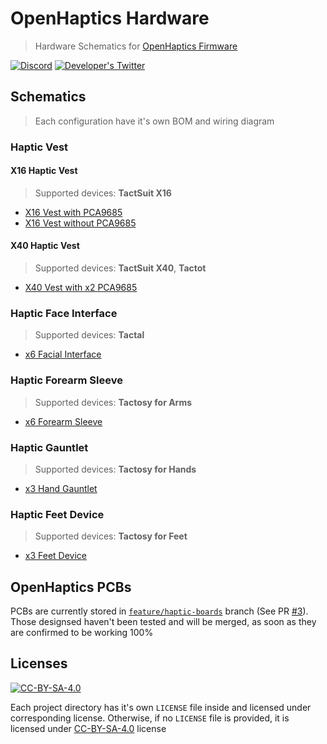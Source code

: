 # OpenHaptics Hardware

> Hardware Schematics for [OpenHaptics Firmware](https://github.com/openhaptics/openhaptics-firmware)

[![Discord](https://img.shields.io/discord/966090258104062023?label=Discord&logo=discord)](https://discord.gg/YUtRKAqty2)
[![Developer's Twitter](https://img.shields.io/twitter/follow/leon0399?color=%231DA1F2&label=Developer%27s%20Twitter&logo=twitter)](https://twitter.com/leon0399)

## Schematics

> Each configuration have it's own BOM and wiring diagram

### Haptic Vest

#### X16 Haptic Vest

> Supported devices: **TactSuit X16**

* [X16 Vest with PCA9685](Devices/X16%20Vest/ESP32%20%2B%20PCA9685/)
* [X16 Vest without PCA9685](Devices/X16%20Vest/ESP32%20%2B%20Integrated%20PWM/)

#### X40 Haptic Vest

> Supported devices: **TactSuit X40**, **Tactot**

* [X40 Vest with x2 PCA9685](Devices/X40%20Vest/ESP32%20%2B%20x2%20PCA9685%20%2B%20Integrated%20PWM/)

### Haptic Face Interface

> Supported devices: **Tactal**

* [x6 Facial Interface](Devices/Face%20Interface/ESP32%20+%20Integrated%20PWM/)

### Haptic Forearm Sleeve

> Supported devices: **Tactosy for Arms**

* [x6 Forearm Sleeve](Devices/Forearm%20Sleeves/ESP32%20+%20Integrated%20PWM/)

### Haptic Gauntlet

> Supported devices: **Tactosy for Hands**

* [x3 Hand Gauntlet](Devices/Hand%20Gauntlets/ESP32%20+%20Integrated%20PWM/)

### Haptic Feet Device

> Supported devices: **Tactosy for Feet**

* [x3 Feet Device](Devices/Feet%20Devices/ESP32%20+%20Integrated%20PWM/)

## OpenHaptics PCBs

PCBs are currently stored in [`feature/haptic-boards`](https://github.com/openhaptics/openhaptics-hardware/tree/feature/haptic-boards) branch (See PR [#3](https://github.com/openhaptics/openhaptics-hardware/pull/3)). Those designsed haven't been tested and will be merged, as soon as they are confirmed to be working 100%

## Licenses

[![CC-BY-SA-4.0](https://img.shields.io/github/license/openhaptics/openhaptics.github.io)](/LICENSE)

Each project directory has it's own `LICENSE` file inside and licensed under corresponding license. Otherwise, if no `LICENSE` file is provided, it is licensed under [CC-BY-SA-4.0](https://creativecommons.org/licenses/by-sa/4.0/) license
